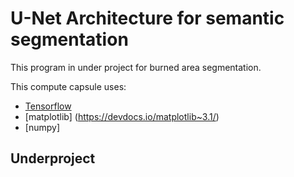 # U-Net Architecture for semantic segmentation

This program in under project for burned area segmentation. 

This compute capsule uses:
- [Tensorflow](https://www.tensorflow.org/api_docs/python/tf)
- [matplotlib] (https://devdocs.io/matplotlib~3.1/)
- [numpy]

## Underproject
